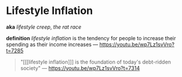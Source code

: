 # Lifestyle Inflation

**aka** _lifestyle creep_, _the rat race_

**definition** _lifestyle inflation_ is the tendency for people to increase their spending as their income increases &mdash; <https://youtu.be/wp7Lz1svVro?t=7285>

> "[<wbr>[[lifestyle inflation]]<wbr>] is the foundation of today's debt-ridden society" &mdash; <https://youtu.be/wp7Lz1svVro?t=7314>

